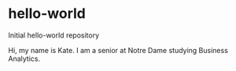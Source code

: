 # hello-world
Initial hello-world repository

Hi, my name is Kate. I am a senior at Notre Dame studying Business Analytics.
